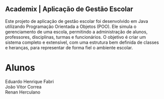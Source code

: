 ## Academix | Aplicação de Gestão Escolar

Este projeto de aplicação de gestão escolar foi desenvolvido em Java utilizando Programação Orientada a Objetos (POO). Ele simula o gerenciamento de uma escola, permitindo a administração de alunos, professores, disciplinas, turmas e funcionários. O objetivo é criar um sistema completo e extensível, com uma estrutura bem definida de classes e heranças, para representar de forma fiel o ambiente escolar.

# Alunos
Eduardo Henrique Fabri <br>
João Vitor Correa <br>
Renan Herculano <br>
